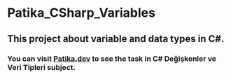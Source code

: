 # Patika_CSharp_Variables
## This project about variable and data types in C#.

### You can visit [Patika.dev](https://www.patika.dev/tr) to see the task in C# Değişkenler ve Veri Tipleri subject.
